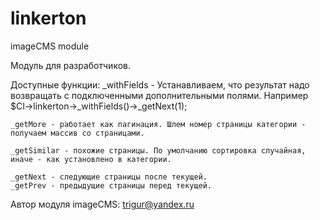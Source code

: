# linkerton

imageCMS module

Модуль для разработчиков.

Доступные функции:
    _withFields - Устанавливаем, что результат надо возвращать с подключенными дополнительными полями. Например $CI->linkerton->_withFields()->_getNext(1);

    _getMore - работает как пагинация. Шлем номер страницы категории - получаем массив со страницами.

    _getSimilar - похожие страницы. По умолчанию сортировка случайная, иначе - как установлено в категории.

    _getNext - следующие страницы после текущей.
    _getPrev - предыдущие страницы перед текущей.

Автор модуля imageCMS:
trigur@yandex.ru
